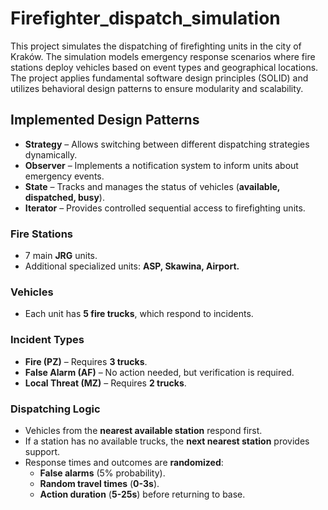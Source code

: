 # Firefighter_dispatch_simulation
This project simulates the dispatching of firefighting units in the city of Kraków. The simulation models emergency response scenarios where fire stations deploy vehicles based on event types and geographical locations. The project applies fundamental software design principles (SOLID) and utilizes behavioral design patterns to ensure modularity and scalability. 


## Implemented Design Patterns
- **Strategy** – Allows switching between different dispatching strategies dynamically.
- **Observer** – Implements a notification system to inform units about emergency events.
- **State** – Tracks and manages the status of vehicles (**available, dispatched, busy**).
- **Iterator** – Provides controlled sequential access to firefighting units.

### Fire Stations
- 7 main **JRG** units.
- Additional specialized units: **ASP, Skawina, Airport.**

### Vehicles
- Each unit has **5 fire trucks**, which respond to incidents.

### Incident Types
- **Fire (PZ)** – Requires **3 trucks**.
- **False Alarm (AF)** – No action needed, but verification is required.
- **Local Threat (MZ)** – Requires **2 trucks**.

### Dispatching Logic
- Vehicles from the **nearest available station** respond first.
- If a station has no available trucks, the **next nearest station** provides support.
- Response times and outcomes are **randomized**:
  - **False alarms** (5% probability).
  - **Random travel times** (**0-3s**).
  - **Action duration** (**5-25s**) before returning to base.

